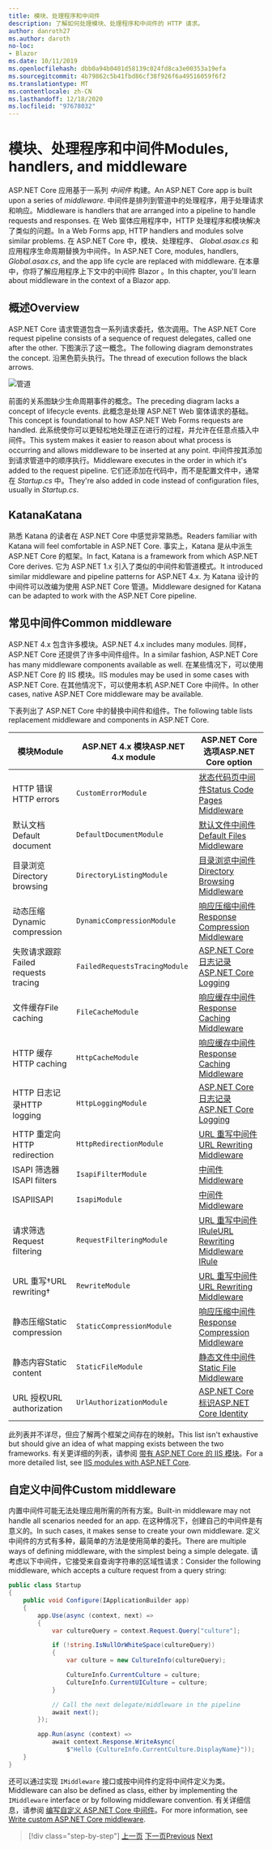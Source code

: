 ```yaml
---
title: 模块、处理程序和中间件
description: 了解如何处理模块、处理程序和中间件的 HTTP 请求。
author: danroth27
ms.author: daroth
no-loc:
- Blazor
ms.date: 10/11/2019
ms.openlocfilehash: dbb0a94b0401d58139c024fd8ca3e00353a19efa
ms.sourcegitcommit: 4b79862c5b41fbd86cf38f926f6a49516059f6f2
ms.translationtype: MT
ms.contentlocale: zh-CN
ms.lasthandoff: 12/18/2020
ms.locfileid: "97678032"
---
```

# <a name="modules-handlers-and-middleware"></a><span data-ttu-id="708ec-103">模块、处理程序和中间件</span><span class="sxs-lookup"><span data-stu-id="708ec-103">Modules, handlers, and middleware</span></span>

<span data-ttu-id="708ec-104">ASP.NET Core 应用基于一系列 *中间件* 构建。</span><span class="sxs-lookup"><span data-stu-id="708ec-104">An ASP.NET Core app is built upon a series of *middleware*.</span></span> <span data-ttu-id="708ec-105">中间件是排列到管道中的处理程序，用于处理请求和响应。</span><span class="sxs-lookup"><span data-stu-id="708ec-105">Middleware is handlers that are arranged into a pipeline to handle requests and responses.</span></span> <span data-ttu-id="708ec-106">在 Web 窗体应用程序中，HTTP 处理程序和模块解决了类似的问题。</span><span class="sxs-lookup"><span data-stu-id="708ec-106">In a Web Forms app, HTTP handlers and modules solve similar problems.</span></span> <span data-ttu-id="708ec-107">在 ASP.NET Core 中，模块、处理程序、 *Global.asax.cs* 和应用程序生命周期替换为中间件。</span><span class="sxs-lookup"><span data-stu-id="708ec-107">In ASP.NET Core, modules, handlers, *Global.asax.cs*, and the app life cycle are replaced with middleware.</span></span> <span data-ttu-id="708ec-108">在本章中，你将了解应用程序上下文中的中间件 Blazor 。</span><span class="sxs-lookup"><span data-stu-id="708ec-108">In this chapter, you'll learn about middleware in the context of a Blazor app.</span></span>

## <a name="overview"></a><span data-ttu-id="708ec-109">概述</span><span class="sxs-lookup"><span data-stu-id="708ec-109">Overview</span></span>

<span data-ttu-id="708ec-110">ASP.NET Core 请求管道包含一系列请求委托，依次调用。</span><span class="sxs-lookup"><span data-stu-id="708ec-110">The ASP.NET Core request pipeline consists of a sequence of request delegates, called one after the other.</span></span> <span data-ttu-id="708ec-111">下图演示了这一概念。</span><span class="sxs-lookup"><span data-stu-id="708ec-111">The following diagram demonstrates the concept.</span></span> <span data-ttu-id="708ec-112">沿黑色箭头执行。</span><span class="sxs-lookup"><span data-stu-id="708ec-112">The thread of execution follows the black arrows.</span></span>

![管道](media/middleware/request-delegate-pipeline.png)

<span data-ttu-id="708ec-114">前面的关系图缺少生命周期事件的概念。</span><span class="sxs-lookup"><span data-stu-id="708ec-114">The preceding diagram lacks a concept of lifecycle events.</span></span> <span data-ttu-id="708ec-115">此概念是处理 ASP.NET Web 窗体请求的基础。</span><span class="sxs-lookup"><span data-stu-id="708ec-115">This concept is foundational to how ASP.NET Web Forms requests are handled.</span></span> <span data-ttu-id="708ec-116">此系统使你可以更轻松地处理正在进行的过程，并允许在任意点插入中间件。</span><span class="sxs-lookup"><span data-stu-id="708ec-116">This system makes it easier to reason about what process is occurring and allows middleware to be inserted at any point.</span></span> <span data-ttu-id="708ec-117">中间件按其添加到请求管道中的顺序执行。</span><span class="sxs-lookup"><span data-stu-id="708ec-117">Middleware executes in the order in which it's added to the request pipeline.</span></span> <span data-ttu-id="708ec-118">它们还添加在代码中，而不是配置文件中，通常在 *Startup.cs* 中。</span><span class="sxs-lookup"><span data-stu-id="708ec-118">They're also added in code instead of configuration files, usually in *Startup.cs*.</span></span>

## <a name="katana"></a><span data-ttu-id="708ec-119">Katana</span><span class="sxs-lookup"><span data-stu-id="708ec-119">Katana</span></span>

<span data-ttu-id="708ec-120">熟悉 Katana 的读者在 ASP.NET Core 中感觉非常熟悉。</span><span class="sxs-lookup"><span data-stu-id="708ec-120">Readers familiar with Katana will feel comfortable in ASP.NET Core.</span></span> <span data-ttu-id="708ec-121">事实上，Katana 是从中派生 ASP.NET Core 的框架。</span><span class="sxs-lookup"><span data-stu-id="708ec-121">In fact, Katana is a framework from which ASP.NET Core derives.</span></span> <span data-ttu-id="708ec-122">它为 ASP.NET 1.x 引入了类似的中间件和管道模式。</span><span class="sxs-lookup"><span data-stu-id="708ec-122">It introduced similar middleware and pipeline patterns for ASP.NET 4.x.</span></span> <span data-ttu-id="708ec-123">为 Katana 设计的中间件可以改编为使用 ASP.NET Core 管道。</span><span class="sxs-lookup"><span data-stu-id="708ec-123">Middleware designed for Katana can be adapted to work with the ASP.NET Core pipeline.</span></span>

## <a name="common-middleware"></a><span data-ttu-id="708ec-124">常见中间件</span><span class="sxs-lookup"><span data-stu-id="708ec-124">Common middleware</span></span>

<span data-ttu-id="708ec-125">ASP.NET 4.x 包含许多模块。</span><span class="sxs-lookup"><span data-stu-id="708ec-125">ASP.NET 4.x includes many modules.</span></span> <span data-ttu-id="708ec-126">同样，ASP.NET Core 还提供了许多中间件组件。</span><span class="sxs-lookup"><span data-stu-id="708ec-126">In a similar fashion, ASP.NET Core has many middleware components available as well.</span></span> <span data-ttu-id="708ec-127">在某些情况下，可以使用 ASP.NET Core 的 IIS 模块。</span><span class="sxs-lookup"><span data-stu-id="708ec-127">IIS modules may be used in some cases with ASP.NET Core.</span></span> <span data-ttu-id="708ec-128">在其他情况下，可以使用本机 ASP.NET Core 中间件。</span><span class="sxs-lookup"><span data-stu-id="708ec-128">In other cases, native ASP.NET Core middleware may be available.</span></span>

<span data-ttu-id="708ec-129">下表列出了 ASP.NET Core 中的替换中间件和组件。</span><span class="sxs-lookup"><span data-stu-id="708ec-129">The following table lists replacement middleware and components in ASP.NET Core.</span></span>

|<span data-ttu-id="708ec-130">模块</span><span class="sxs-lookup"><span data-stu-id="708ec-130">Module</span></span>                 |<span data-ttu-id="708ec-131">ASP.NET 4.x 模块</span><span class="sxs-lookup"><span data-stu-id="708ec-131">ASP.NET 4.x module</span></span>           |<span data-ttu-id="708ec-132">ASP.NET Core 选项</span><span class="sxs-lookup"><span data-stu-id="708ec-132">ASP.NET Core option</span></span>|
|-----------------------|-----------------------------|-------------------|
|<span data-ttu-id="708ec-133">HTTP 错误</span><span class="sxs-lookup"><span data-stu-id="708ec-133">HTTP errors</span></span>            |`CustomErrorModule`          |[<span data-ttu-id="708ec-134">状态代码页中间件</span><span class="sxs-lookup"><span data-stu-id="708ec-134">Status Code Pages Middleware</span></span>](/aspnet/core/fundamentals/error-handling#usestatuscodepages)|
|<span data-ttu-id="708ec-135">默认文档</span><span class="sxs-lookup"><span data-stu-id="708ec-135">Default document</span></span>       |`DefaultDocumentModule`      |[<span data-ttu-id="708ec-136">默认文件中间件</span><span class="sxs-lookup"><span data-stu-id="708ec-136">Default Files Middleware</span></span>](/aspnet/core/fundamentals/static-files#serve-a-default-document)|
|<span data-ttu-id="708ec-137">目录浏览</span><span class="sxs-lookup"><span data-stu-id="708ec-137">Directory browsing</span></span>     |`DirectoryListingModule`     |[<span data-ttu-id="708ec-138">目录浏览中间件</span><span class="sxs-lookup"><span data-stu-id="708ec-138">Directory Browsing Middleware</span></span>](/aspnet/core/fundamentals/static-files#enable-directory-browsing)|
|<span data-ttu-id="708ec-139">动态压缩</span><span class="sxs-lookup"><span data-stu-id="708ec-139">Dynamic compression</span></span>    |`DynamicCompressionModule`   |[<span data-ttu-id="708ec-140">响应压缩中间件</span><span class="sxs-lookup"><span data-stu-id="708ec-140">Response Compression Middleware</span></span>](/aspnet/core/performance/response-compression)|
|<span data-ttu-id="708ec-141">失败请求跟踪</span><span class="sxs-lookup"><span data-stu-id="708ec-141">Failed requests tracing</span></span>|`FailedRequestsTracingModule`|[<span data-ttu-id="708ec-142">ASP.NET Core 日志记录</span><span class="sxs-lookup"><span data-stu-id="708ec-142">ASP.NET Core Logging</span></span>](/aspnet/core/fundamentals/logging/index#tracesource-provider)|
|<span data-ttu-id="708ec-143">文件缓存</span><span class="sxs-lookup"><span data-stu-id="708ec-143">File caching</span></span>           |`FileCacheModule`            |[<span data-ttu-id="708ec-144">响应缓存中间件</span><span class="sxs-lookup"><span data-stu-id="708ec-144">Response Caching Middleware</span></span>](/aspnet/core/performance/caching/middleware)|
|<span data-ttu-id="708ec-145">HTTP 缓存</span><span class="sxs-lookup"><span data-stu-id="708ec-145">HTTP caching</span></span>           |`HttpCacheModule`            |[<span data-ttu-id="708ec-146">响应缓存中间件</span><span class="sxs-lookup"><span data-stu-id="708ec-146">Response Caching Middleware</span></span>](/aspnet/core/performance/caching/middleware)|
|<span data-ttu-id="708ec-147">HTTP 日志记录</span><span class="sxs-lookup"><span data-stu-id="708ec-147">HTTP logging</span></span>           |`HttpLoggingModule`          |[<span data-ttu-id="708ec-148">ASP.NET Core 日志记录</span><span class="sxs-lookup"><span data-stu-id="708ec-148">ASP.NET Core Logging</span></span>](/aspnet/core/fundamentals/logging/index)|
|<span data-ttu-id="708ec-149">HTTP 重定向</span><span class="sxs-lookup"><span data-stu-id="708ec-149">HTTP redirection</span></span>       |`HttpRedirectionModule`      |[<span data-ttu-id="708ec-150">URL 重写中间件</span><span class="sxs-lookup"><span data-stu-id="708ec-150">URL Rewriting Middleware</span></span>](/aspnet/core/fundamentals/url-rewriting)|
|<span data-ttu-id="708ec-151">ISAPI 筛选器</span><span class="sxs-lookup"><span data-stu-id="708ec-151">ISAPI filters</span></span>          |`IsapiFilterModule`          |[<span data-ttu-id="708ec-152">中间件</span><span class="sxs-lookup"><span data-stu-id="708ec-152">Middleware</span></span>](/aspnet/core/fundamentals/middleware/index)|
|<span data-ttu-id="708ec-153">ISAPI</span><span class="sxs-lookup"><span data-stu-id="708ec-153">ISAPI</span></span>                  |`IsapiModule`                |[<span data-ttu-id="708ec-154">中间件</span><span class="sxs-lookup"><span data-stu-id="708ec-154">Middleware</span></span>](/aspnet/core/fundamentals/middleware/index)|
|<span data-ttu-id="708ec-155">请求筛选</span><span class="sxs-lookup"><span data-stu-id="708ec-155">Request filtering</span></span>      |`RequestFilteringModule`     |[<span data-ttu-id="708ec-156">URL 重写中间件 IRule</span><span class="sxs-lookup"><span data-stu-id="708ec-156">URL Rewriting Middleware IRule</span></span>](/aspnet/core/fundamentals/url-rewriting#irule-based-rule)|
|<span data-ttu-id="708ec-157">URL 重写&#8224;</span><span class="sxs-lookup"><span data-stu-id="708ec-157">URL rewriting&#8224;</span></span>   |`RewriteModule`              |[<span data-ttu-id="708ec-158">URL 重写中间件</span><span class="sxs-lookup"><span data-stu-id="708ec-158">URL Rewriting Middleware</span></span>](/aspnet/core/fundamentals/url-rewriting)|
|<span data-ttu-id="708ec-159">静态压缩</span><span class="sxs-lookup"><span data-stu-id="708ec-159">Static compression</span></span>     |`StaticCompressionModule`    |[<span data-ttu-id="708ec-160">响应压缩中间件</span><span class="sxs-lookup"><span data-stu-id="708ec-160">Response Compression Middleware</span></span>](/aspnet/core/performance/response-compression)|
|<span data-ttu-id="708ec-161">静态内容</span><span class="sxs-lookup"><span data-stu-id="708ec-161">Static content</span></span>         |`StaticFileModule`           |[<span data-ttu-id="708ec-162">静态文件中间件</span><span class="sxs-lookup"><span data-stu-id="708ec-162">Static File Middleware</span></span>](/aspnet/core/fundamentals/static-files)|
|<span data-ttu-id="708ec-163">URL 授权</span><span class="sxs-lookup"><span data-stu-id="708ec-163">URL authorization</span></span>      |`UrlAuthorizationModule`     |[<span data-ttu-id="708ec-164">ASP.NET Core 标识</span><span class="sxs-lookup"><span data-stu-id="708ec-164">ASP.NET Core Identity</span></span>](/aspnet/core/security/authentication/identity)|

<span data-ttu-id="708ec-165">此列表并不详尽，但应了解两个框架之间存在的映射。</span><span class="sxs-lookup"><span data-stu-id="708ec-165">This list isn't exhaustive but should give an idea of what mapping exists between the two frameworks.</span></span> <span data-ttu-id="708ec-166">有关更详细的列表，请参阅 [带有 ASP.NET Core 的 IIS 模块](/aspnet/core/host-and-deploy/iis/modules)。</span><span class="sxs-lookup"><span data-stu-id="708ec-166">For a more detailed list, see [IIS modules with ASP.NET Core](/aspnet/core/host-and-deploy/iis/modules).</span></span>

## <a name="custom-middleware"></a><span data-ttu-id="708ec-167">自定义中间件</span><span class="sxs-lookup"><span data-stu-id="708ec-167">Custom middleware</span></span>

<span data-ttu-id="708ec-168">内置中间件可能无法处理应用所需的所有方案。</span><span class="sxs-lookup"><span data-stu-id="708ec-168">Built-in middleware may not handle all scenarios needed for an app.</span></span> <span data-ttu-id="708ec-169">在这种情况下，创建自己的中间件是有意义的。</span><span class="sxs-lookup"><span data-stu-id="708ec-169">In such cases, it makes sense to create your own middleware.</span></span> <span data-ttu-id="708ec-170">定义中间件的方式有多种，最简单的方法是使用简单的委托。</span><span class="sxs-lookup"><span data-stu-id="708ec-170">There are multiple ways of defining middleware, with the simplest being a simple delegate.</span></span> <span data-ttu-id="708ec-171">请考虑以下中间件，它接受来自查询字符串的区域性请求：</span><span class="sxs-lookup"><span data-stu-id="708ec-171">Consider the following middleware, which accepts a culture request from a query string:</span></span>

```csharp
public class Startup
{
    public void Configure(IApplicationBuilder app)
    {
        app.Use(async (context, next) =>
        {
            var cultureQuery = context.Request.Query["culture"];

            if (!string.IsNullOrWhiteSpace(cultureQuery))
            {
                var culture = new CultureInfo(cultureQuery);

                CultureInfo.CurrentCulture = culture;
                CultureInfo.CurrentUICulture = culture;
            }

            // Call the next delegate/middleware in the pipeline
            await next();
        });

        app.Run(async (context) =>
            await context.Response.WriteAsync(
                $"Hello {CultureInfo.CurrentCulture.DisplayName}"));
    }
}
```

<span data-ttu-id="708ec-172">还可以通过实现 `IMiddleware` 接口或按中间件约定将中间件定义为类。</span><span class="sxs-lookup"><span data-stu-id="708ec-172">Middleware can also be defined as class, either by implementing the `IMiddleware` interface or by following middleware convention.</span></span> <span data-ttu-id="708ec-173">有关详细信息，请参阅 [编写自定义 ASP.NET Core 中间件](/aspnet/core/fundamentals/middleware/write)。</span><span class="sxs-lookup"><span data-stu-id="708ec-173">For more information, see [Write custom ASP.NET Core middleware](/aspnet/core/fundamentals/middleware/write).</span></span>

>[!div class="step-by-step"]
><span data-ttu-id="708ec-174">[上一页](data.md)
>[下一页](config.md)</span><span class="sxs-lookup"><span data-stu-id="708ec-174">[Previous](data.md)
[Next](config.md)</span></span>
